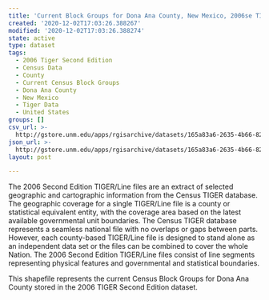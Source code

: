 ```yaml
---
title: 'Current Block Groups for Dona Ana County, New Mexico, 2006se TIGER'
created: '2020-12-02T17:03:26.388267'
modified: '2020-12-02T17:03:26.388274'
state: active
type: dataset
tags:
  - 2006 Tiger Second Edition
  - Census Data
  - County
  - Current Census Block Groups
  - Dona Ana County
  - New Mexico
  - Tiger Data
  - United States
groups: []
csv_url: >-
  http://gstore.unm.edu/apps/rgisarchive/datasets/165a83a6-2635-4b66-8202-24d76e6bac87/tgr2006se_dona_grpcu.derived.csv
json_url: >-
  http://gstore.unm.edu/apps/rgisarchive/datasets/165a83a6-2635-4b66-8202-24d76e6bac87/tgr2006se_dona_grpcu.derived.json
layout: post

---
```

The 2006 Second Edition TIGER/Line files are an extract of selected geographic and cartographic information from the Census TIGER database.  The geographic coverage for a single TIGER/Line file is a county or statistical equivalent entity, with the coverage area based on the latest available governmental unit boundaries. The Census TIGER database represents a seamless national file with no overlaps or gaps between parts.  However, each county-based TIGER/Line file is designed to stand alone as an independent data set or the files can be combined to cover the whole Nation.  The 2006 Second Edition  TIGER/Line files consist of line segments representing physical features and governmental and statistical boundaries.  

This shapefile represents the current Census Block Groups for Dona Ana County stored in the 2006 TIGER Second Edition dataset.
